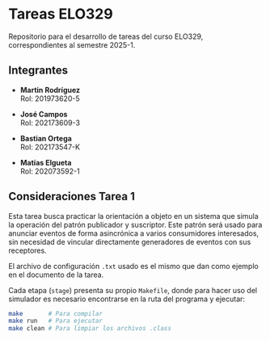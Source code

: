 # Tareas ELO329

Repositorio para el desarrollo de tareas del curso ELO329, correspondientes al semestre 2025-1.

## Integrantes

- **Martin Rodríguez**  
  Rol: 201973620-5

- **José Campos**  
  Rol: 202173609-3

- **Bastian Ortega**  
  Rol: 202173547-K

- **Matías Elgueta**  
  Rol: 202073592-1

## Consideraciones Tarea 1

Esta tarea busca practicar la orientación a objeto en un sistema que simula la operación del patrón
publicador y suscriptor. Este patrón será usado para anunciar eventos de forma asincrónica a varios
consumidores interesados, sin necesidad de vincular directamente generadores de eventos con sus
receptores.

El archivo de configuración `.txt` usado es el mismo que dan como ejemplo en el documento de la tarea.

Cada etapa (`stage`) presenta su propio `Makefile`, donde para hacer uso del simulador es necesario encontrarse en la ruta del programa y ejecutar:

```bash
make       # Para compilar
make run   # Para ejecutar
make clean # Para limpiar los archivos .class

